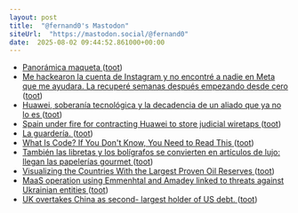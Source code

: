 ```yaml
---
layout: post
title:  "@fernand0's Mastodon"
siteUrl:  "https://mastodon.social/@fernand0"
date:  2025-08-02 09:44:52.861000+00:00
---
```

*  [Panorámica maqueta ](https://www.flickr.com/photos/fernand0/54654626090) ([toot](https://mastodon.social/@fernand0/114958525586425191))
*  [Me hackearon la cuenta de Instagram y no encontré a nadie en Meta que me ayudara. La recuperé semanas después empezando desde cero ](https://www.genbeta.com/a-fondo/me-hackearon-cuenta-instagram-no-encontre-a-nadie-meta-que-me-ayudara-recupere-semanas-despues-empezando-cer) ([toot](https://mastodon.social/@fernand0/114958423966273297))
*  [Huawei, soberanía tecnológica y la decadencia de un aliado que ya no lo es ](https://www.enriquedans.com/2025/07/huawei-soberania-tecnologica-y-la-decadencia-de-un-aliado-que-ya-no-lo-es.htm) ([toot](https://mastodon.social/@fernand0/114958214152373654))
*  [Spain under fire for contracting Huawei to store judicial wiretaps ](https://www.politico.eu/article/spain-huawei-contract-judicial-wiretaps) ([toot](https://mastodon.social/@fernand0/114956652463331217))
*  [La guardería. ](https://avecesunafoto.wordpress.com/2025/08/01/la-guarderia-2) ([toot](https://mastodon.social/@fernand0/114954735815700165))
*  [What Is Code? If You Don't Know, You Need to Read This ](https://www.bloomberg.com/graphics/2015-paul-ford-what-is-code) ([toot](https://mastodon.social/@fernand0/114954621388316799))
*  [También las libretas y los bolígrafos se convierten en artículos de lujo: llegan las papelerías gourmet ](https://www.xataka.com/magnet/hay-cafeterias-especialidad-panaderias-premium-que-no-papelerias-gourmet-idea-escribir-material-luj) ([toot](https://mastodon.social/@fernand0/114954430885855526))
*  [Visualizing the Countries With the Largest Proven Oil Reserves   ](https://www.visualcapitalist.com/countries-with-the-largest-proven-oil-reserves/) ([toot](https://mastodon.social/@fernand0/114954165220930140))
*  [MaaS operation using Emmenhtal and Amadey linked to threats against Ukrainian entities ](https://blog.talosintelligence.com/maas-operation-using-emmenhtal-and-amadey-linked-to-threats-against-ukrainian-entities) ([toot](https://mastodon.social/@fernand0/114954019970193151))
*  [UK overtakes China as second- largest holder of US debt.   ](https://www.idnfinancials.com/news/54743/uk-overtakes-china-as-second-largest-holder-of-us-debt) ([toot](https://mastodon.social/@fernand0/114953307900699396))
